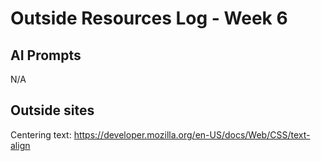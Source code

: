 # Outside Resources Log - Week 6

## AI Prompts
N/A

## Outside sites
Centering text: https://developer.mozilla.org/en-US/docs/Web/CSS/text-align